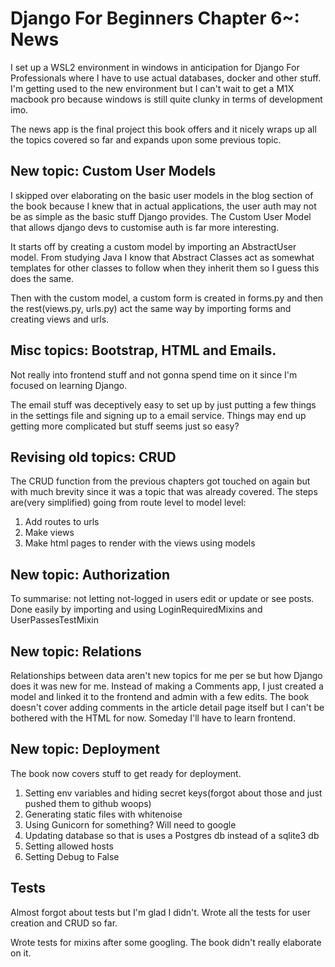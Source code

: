 # Django For Beginners Chapter 6~: News

I set up a WSL2 environment in windows in anticipation for Django For Professionals where I have to use actual databases, docker and other stuff. I'm getting used to the new environment but I can't wait to get a M1X macbook pro because windows is still quite clunky in terms of development imo.

The news app is the final project this book offers and it nicely wraps up all the topics covered so far and expands upon some previous topic.

## New topic: Custom User Models
I skipped over elaborating on the basic user models in the blog section of the book because I knew that in actual applications, the user auth may not be as simple as the basic stuff Django provides. The Custom User Model that allows django devs to customise auth is far more interesting.

It starts off by creating a custom model by importing an AbstractUser model. From studying Java I know that Abstract Classes act as somewhat templates for other classes to follow when they inherit them so I guess this does the same.

Then with the custom model, a custom form is created in forms.py and then the rest(views.py, urls.py) act the same way by importing forms and creating views and urls.

## Misc topics: Bootstrap, HTML and Emails.
Not really into frontend stuff and not gonna spend time on it since I'm focused on learning Django.

The email stuff was deceptively easy to set up by just putting a few things in the settings file and signing up to a email service. Things may end up getting more complicated but stuff seems just so easy?

## Revising old topics: CRUD
The CRUD function from the previous chapters got touched on again but with much brevity since it was a topic that was already covered. The steps are(very simplified) going from route level to model level:

1. Add routes to urls
2. Make views
3. Make html pages to render with the views using models

## New topic: Authorization
To summarise: not letting not-logged in users edit or update or see posts.
Done easily by importing and using LoginRequiredMixins and UserPassesTestMixin

## New topic: Relations
Relationships between data aren't new topics for me per se but how Django does it was new for me. Instead of making a Comments app, I just created a model and linked it to the frontend and admin with a few edits. The book doesn't cover adding comments in the article detail page itself but I can't be bothered with the HTML for now. Someday I'll have to learn frontend.

## New topic: Deployment
The book now covers stuff to get ready for deployment.
1. Setting env variables and hiding secret keys(forgot about those and just pushed them to github woops)
2. Generating static files with whitenoise
3. Using Gunicorn for something? Will need to google
4. Updating database so that is uses a Postgres db instead of a sqlite3 db
5. Setting allowed hosts
6. Setting Debug to False

## Tests
Almost forgot about tests but I'm glad I didn't. Wrote all the tests for user creation and CRUD so far.

Wrote tests for mixins after some googling. The book didn't really elaborate on it.